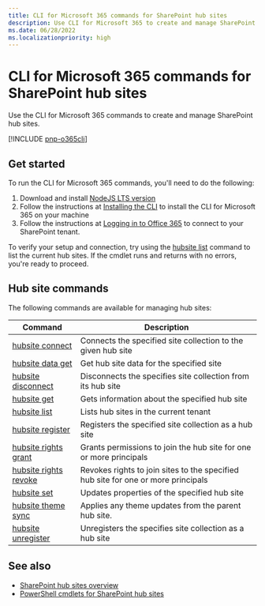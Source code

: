 ```yaml
---
title: CLI for Microsoft 365 commands for SharePoint hub sites
description: Use CLI for Microsoft 365 to create and manage SharePoint hub sites.
ms.date: 06/28/2022
ms.localizationpriority: high
---
```


# CLI for Microsoft 365 commands for SharePoint hub sites

Use the CLI for Microsoft 365 commands to create and manage SharePoint hub sites.

[!INCLUDE [pnp-o365cli](../../../includes/snippets/open-source/pnp-o365cli.md)]

## Get started

To run the CLI for Microsoft 365 commands, you'll need to do the following:

1. Download and install [NodeJS LTS version](https://nodejs.org/en/)
1. Follow the instructions at [Installing the CLI](https://pnp.github.io/cli-microsoft365/user-guide/installing-cli/) to install the CLI for Microsoft 365 on your machine
1. Follow the instructions at [Logging in to Office 365](https://pnp.github.io/cli-microsoft365/user-guide/connecting-office-365/) to connect to your SharePoint tenant.

To verify your setup and connection, try using the [hubsite list](https://pnp.github.io/cli-microsoft365/cmd/spo/hubsite/hubsite-list/) command to list the current hub sites. If the cmdlet runs and returns with no errors, you're ready to proceed.

## Hub site commands

The following commands are available for managing hub sites:

|Command|Description|
|------|-----------|
|[hubsite connect](https://pnp.github.io/cli-microsoft365/cmd/spo/hubsite/hubsite-connect)| Connects the specified site collection to the given hub site |
|[hubsite data get](https://pnp.github.io/cli-microsoft365/cmd/spo/hubsite/hubsite-data-get)| Get hub site data for the specified site |
|[hubsite disconnect](https://pnp.github.io/cli-microsoft365/cmd/spo/hubsite/hubsite-disconnect)| Disconnects the specifies site collection from its hub site |
|[hubsite get](https://pnp.github.io/cli-microsoft365/cmd/spo/hubsite/hubsite-get)| Gets information about the specified hub site |
|[hubsite list](https://pnp.github.io/cli-microsoft365/cmd/spo/hubsite/hubsite-list)| Lists hub sites in the current tenant |
|[hubsite register](https://pnp.github.io/cli-microsoft365/cmd/spo/hubsite/hubsite-register)| Registers the specified site collection as a hub site |
|[hubsite rights grant](https://pnp.github.io/cli-microsoft365/cmd/spo/hubsite/hubsite-rights-grant)| Grants permissions to join the hub site for one or more principals |
|[hubsite rights revoke](https://pnp.github.io/cli-microsoft365/cmd/spo/hubsite/hubsite-rights-revoke)| Revokes rights to join sites to the specified hub site for one or more principals |
|[hubsite set](https://pnp.github.io/cli-microsoft365/cmd/spo/hubsite/hubsite-set)| Updates properties of the specified hub site |
|[hubsite theme sync](https://pnp.github.io/cli-microsoft365/cmd/spo/hubsite/hubsite-theme-sync)| Applies any theme updates from the parent hub site. |
|[hubsite unregister](https://pnp.github.io/cli-microsoft365/cmd/spo/hubsite/hubsite-unregister)| Unregisters the specifies site collection as a hub site |

## See also

- [SharePoint hub sites overview](hub-site-overview.md)
- [PowerShell cmdlets for SharePoint hub sites](hub-site-powershell.md)
